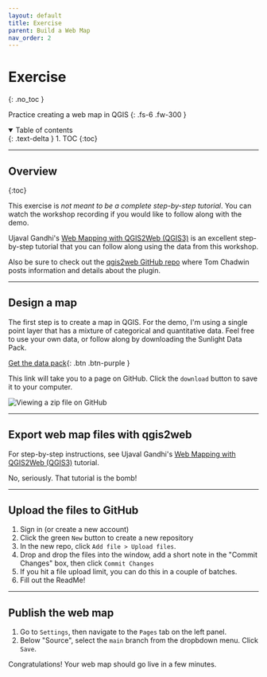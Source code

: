 ```yaml
---
layout: default
title: Exercise
parent: Build a Web Map
nav_order: 2
---
```


# Exercise
{: .no_toc }

Practice creating a web map in QGIS
{: .fs-6 .fw-300 }

<details open markdown="block">
  <summary>
    Table of contents
  </summary>
  {: .text-delta }
1. TOC
{:toc}
</details>

---
## Overview
{:toc}

This exercise is *not meant to be a complete step-by-step tutorial*. You can watch the workshop recording if you would like to follow along with the demo.

Ujaval Gandhi's [Web Mapping with QGIS2Web (QGIS3)](https://www.qgistutorials.com/en/docs/3/web_mapping_with_qgis2web.html) is an excellent step-by-step tutorial that you can follow along using the data from this workshop.

Also be sure to check out the [qgis2web GitHub repo](https://github.com/tomchadwin/qgis2web) where Tom Chadwin posts information and details about the plugin.

---
## Design a map

The first step is to create a map in QGIS. For the demo, I'm using a single point layer that has a mixture of categorical and quantitative data. Feel free to use your own data, or follow along by downloading the Sunlight Data Pack.

[Get the data pack](https://github.com/umass-gis/workshops/blob/main/content/basics-qgis/data/Data_QGIS_Fall2020.zip){: .btn .btn-purple }

This link will take you to a page on GitHub. Click the `download` button to save it to your computer.

![Viewing a zip file on GitHub](media/download_anno.png "Downloading a zip file from GitHub")



---
## Export web map files with qgis2web

For step-by-step instructions, see Ujaval Gandhi's [Web Mapping with QGIS2Web (QGIS3)](https://www.qgistutorials.com/en/docs/3/web_mapping_with_qgis2web.html) tutorial.

No, seriously. That tutorial is the bomb!

---
## Upload the files to GitHub

1. Sign in (or create a new account)
1. Click the green `New` button to create a new repository
1. In the new repo, click `Add file > Upload files`.
  1. Drop and drop the files into the window, add a short note in the "Commit Changes" box, then click `Commit Changes`
  1. If you hit a file upload limit, you can do this in a couple of batches.
1. Fill out the ReadMe!

---
## Publish the web map

1. Go to `Settings`, then navigate to the `Pages` tab on the left panel.
1. Below "Source", select the `main` branch from the dropbdown menu. Click `Save`.

Congratulations! Your web map should go live in a few minutes.
